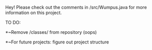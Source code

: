 Hey!
Please check out the comments in /src/Wumpus.java for more information on this project.


TO DO:

*~Remove /classes/ from repository (oops)

*~For future projects: figure out project structure
